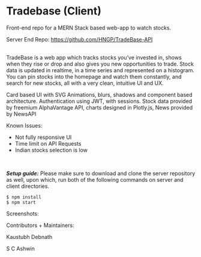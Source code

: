 
# Tradebase (Client)
Front-end repo for a MERN Stack based web-app to watch stocks.

Server End Repo: https://github.com/HNGP/TradeBase-API

<br>
TradeBase is a web app which tracks stocks you’ve invested in, shows when they rise or drop and also gives you new opportunities to trade. Stock data is updated in realtime, in a time series and represented on a histogram. You can pin stocks into the homepage and watch them constantly, and search for new stocks, all with a very clean, intuitive UI and UX.

Card based UI with SVG Animations, blurs, shadows and component based architecture.
Authentication using JWT, with sessions. 
Stock data provided by freemium AlphaVantage API, charts designed in Plotly.js, News provided by NewsAPI

Known Issues:
- Not fully responsive UI
- Time limit on API Requests
- Indian stocks selection is low
<br>


***Setup guide:***
Please make sure to download and clone the server repository as well, upon which, run both of the following commands on server and client directories.
```
$ npm install
$ npm start
```

Screenshots:
<img src="">
<img src="">


Contributors + Maintainers:

Kaustubh Debnath

S C Ashwin
